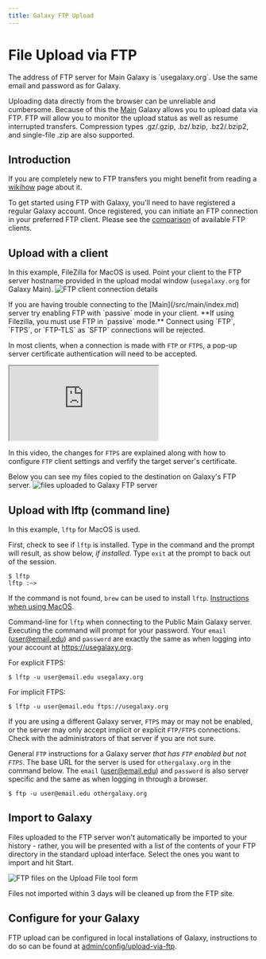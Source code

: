 ```yaml
---
title: Galaxy FTP Upload
---
```

# File Upload via FTP

<div class="alert alert-success" role="alert">
The address of FTP server for Main Galaxy is `usegalaxy.org`. Use the same email and password as for Galaxy.
</div>

Uploading data directly from the browser can be unreliable and cumbersome.
Because of this the [Main](/src/main/index.md) Galaxy allows you to upload data via FTP.
FTP will allow you to monitor the upload status as well as resume interrupted transfers.
Compression types .gz/.gzip, .bz/.bzip, .bz2/.bzip2, and single-file .zip are also supported.

## Introduction

If you are completely new to FTP transfers you might benefit from reading a [wikihow](http://www.wikihow.com/Use-FTP) page about it.

To get started using FTP with Galaxy, you'll need to have registered a regular Galaxy account. Once registered, you can initiate an FTP connection in your preferred FTP
client. Please see the [comparison](https://en.wikipedia.org/wiki/Comparison_of_FTP_client_software) of available FTP clients.

## Upload with a client

In this example, FileZilla for MacOS is used. Point your client to the FTP server hostname provided in the upload modal window (`usegalaxy.org` for Galaxy Main).
![FTP client connection details](ftp-connect.png)

<div class="alert alert-warning" role="alert">
If you are having trouble connecting to the [Main](/src/main/index.md) server try enabling FTP with `passive` mode in your client. **If using Filezilla, you must use FTP in `passive` mode.** Connect using `FTP`, `FTPS`, or `FTP-TLS` as `SFTP` connections will be rejected.
</div>

In most clients, when a connection is made with `FTP` or `FTPS`, a pop-up server certificate authentication will need to be accepted.

<div class="embed-responsive embed-responsive-16by9">
<iframe class="embed-responsive-item" src="https://player.vimeo.com/video/222236679?portrait=0" webkitallowfullscreen mozallowfullscreen allowfullscreen> </iframe>
</div>

In this video, the changes for `FTPS` are explained along with how to configure `FTP` client settings and verfify the target server's certificate.

Below you can see my files copied to the destination on Galaxy's FTP server.
![files uploaded to Galaxy FTP server](ftp-files.png)

## Upload with lftp (command line)

In this example, `lftp` for MacOS is used.

First, check to see if `lftp` is installed. Type in the command and the prompt will result, as show below, *if installed*. Type `exit` at the prompt to back out of the session. 

```
$ lftp
lftp :~>
```

If the command is not found, `brew` can be used to install `lftp`. [Instructions when using MacOS](http://macappstore.org/lftp/). 

Command-line for `lftp` when connecting to the Public Main Galaxy server. Executing the command will prompt for your password. Your `email` (user@email.edu) and `password` are exactly the same as when logging into your account at https://usegalaxy.org. 

For explicit FTPS: 

```
$ lftp -u user@email.edu usegalaxy.org
```

For implicit FTPS: 

```
$ lftp -u user@email.edu ftps://usegalaxy.org
```

If you are using a different Galaxy server, `FTPS` may or may not be enabled, or the server may only accept implicit or explicit `FTP/FTPS` connections. Check with the administrators of that server if you are not sure. 

General `FTP` instructions for a Galaxy server *that has `FTP` enabled but not `FTPS`*. The base URL for the server is used for `othergalaxy.org` in the command below. The `email` (user@email.edu) and `password` is also server specific and the same as when logging in through a browser.

```
$ ftp -u user@email.edu othergalaxy.org
```


## Import to Galaxy

Files uploaded to the FTP server won't automatically be imported to your history -
rather, you will be presented with a list of the contents of your FTP directory
in the standard upload interface. Select the ones you want to import and hit Start.

![FTP files on the Upload File tool form](ftp-select.png)

<div class="alert alert-warning" role="alert">
Files not imported within 3 days will be cleaned up from the FTP site.
</div>

## Configure for your Galaxy

FTP upload can be configured in local installations of Galaxy, instructions to do
so can be found at [admin/config/upload-via-ftp](/src/admin/config/upload-via-ftp/index.md).

